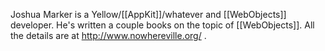 Joshua Marker is a Yellow/[[AppKit]]/whatever and [[WebObjects]] developer. He's written a couple books on the topic of [[WebObjects]]. All the details are at http://www.nowhereville.org/ .